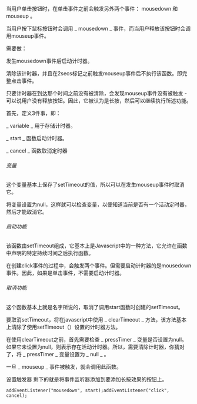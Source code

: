 当用户单击按钮时，在单击事件之前会触发另外两个事件： mousedown 和 mouseup 。

当用户按下鼠标按钮时会调用 _ mousedown _ 事件，而当用户释放该按钮时会调用mouseup事件。

需要做：

发生mousedown事件后启动计时器。

清除该计时器，并且在2secs标记之前触发mouseup事件后不执行该函数。即完整点击事件。

只要计时器在到达那个时间之前没有被清除，会发现mouseup事件没有被触发 - 可以说用户没有释放按钮。因此，它被认为是长按，然后可以继续执行所述功能。

首先，定义3件事，即：

_ variable _ 用于存储计时器。

_ start _ 函数启动计时器。

_ cancel _ 函数取消定时器

###### 变量
这个变量基本上保存了setTimeout的值，所以可以在发生mouseup事件时取消它。

将变量设置为null，这样就可以检查变量，以便知道当前是否有一个活动定时器，然后才能取消它。

###### 启动功能
该函数由setTimeout组成，它基本上是Javascript中的一种方法，它允许在函数中声明的特定持续时间之后执行函数。

在创建click事件的过程中，会触发两个事件。但需要启动计时器的是mousedown事件。因此，如果是单击事件，不需要启动计时器。

###### 取消功能
这个函数基本上就是名字所说的，取消了调用start函数时创建的setTimeout。

要取消setTimeout，将在javascript中使用 _ clearTimeout _ 方法，该方法基本上清除了使用setTimeout（）设置的计时器方法。

在使用clearTimeout之前，首先需要检查 _ pressTimer _ 变量是否设置为null。如果它未设置为null，则表示存在活动计时器。所以，需要清除计时器，你猜对了，将 _ pressTimer _ 变量设置为 _ null _ 。

一旦 _ mouseup _ 事件被触发，就会调用此函数。

设置触发器
剩下的就是将事件监听器添加到要添加长按效果的按钮上。

```
addEventListener("mousedown", start);addEventListener("click", cancel);
```
